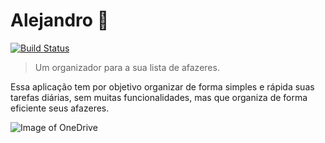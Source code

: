 # Alejandro :notebook_with_decorative_cover:

[![Build Status](https://travis-ci.org/ads-ifpb-praticas/alejandro.svg?branch=master)](https://travis-ci.org/ads-ifpb-praticas/alejandro)

> Um organizador para a sua lista de afazeres.

Essa aplicação tem por objetivo organizar de forma simples e rápida suas tarefas diárias, sem muitas funcionalidades, mas que organiza de forma eficiente seus afazeres. 

![Image of OneDrive](https://lx6qgw.dm.files.1drv.com/y4muFOxJEBPgpMZs2psV2qNUtvjuPYjhoIKh2ZQKvOWllXuSrM3yVKTl4WHmBePzI6zMjpI6ws_-7CScEvv-YfDM85DPVNvRNNUgX0btP8vPQbn9_Ai55_TdeU-Lyt22y6eCllQgF9hqirqyb2vJFTGHBgufV7OT-uhkHdgaBuEWS3Mq4FlT6W91K1TB3QVqF5eqYBtF10yvAIWkCdRFrKMvA?width=660&height=261&cropmode=none)

